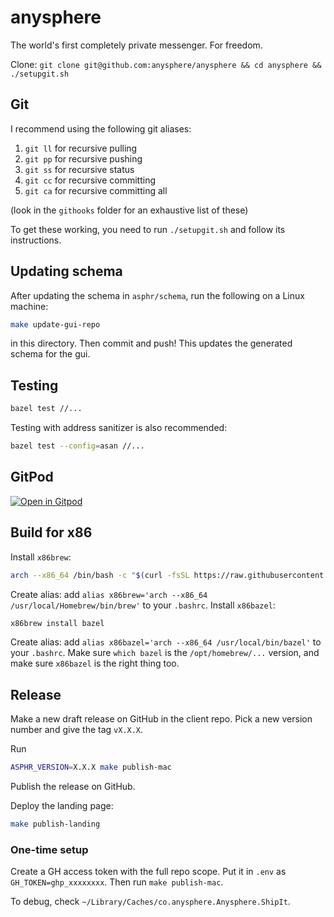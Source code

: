 # anysphere

The world's first completely private messenger. For freedom.

Clone: `git clone git@github.com:anysphere/anysphere && cd anysphere && ./setupgit.sh`

## Git

I recommend using the following git aliases:

1. `git ll` for recursive pulling
2. `git pp` for recursive pushing
3. `git ss` for recursive status
4. `git cc` for recursive committing
5. `git ca` for recursive committing all

(look in the `githooks` folder for an exhaustive list of these)

To get these working, you need to run `./setupgit.sh` and follow its instructions.

## Updating schema

After updating the schema in `asphr/schema`, run the following on a Linux machine:

```bash
make update-gui-repo
```

in this directory. Then commit and push! This updates the generated schema for the gui.

## Testing

```bash
bazel test //...
```

Testing with address sanitizer is also recommended:

```bash
bazel test --config=asan //...
```

## GitPod

[![Open in Gitpod](https://gitpod.io/button/open-in-gitpod.svg)](https://gitpod.io/#https://github.com/anysphere/anysphere)

## Build for x86

Install `x86brew`:

```bash
arch --x86_64 /bin/bash -c "$(curl -fsSL https://raw.githubusercontent.com/Homebrew/install/master/install.sh)"
```

Create alias: add `alias x86brew='arch --x86_64 /usr/local/Homebrew/bin/brew'` to your `.bashrc`.
Install `x86bazel`:

```bash
x86brew install bazel
```

Create alias: add `alias x86bazel='arch --x86_64 /usr/local/bin/bazel'` to your `.bashrc`.
Make sure `which bazel` is the `/opt/homebrew/...` version, and make sure `x86bazel` is the right thing too.

## Release

Make a new draft release on GitHub in the client repo. Pick a new version number and give the tag `vX.X.X`.

Run

```bash
ASPHR_VERSION=X.X.X make publish-mac
```

Publish the release on GitHub.

Deploy the landing page:

```bash
make publish-landing
```

### One-time setup

Create a GH access token with the full repo scope. Put it in `.env` as `GH_TOKEN=ghp_xxxxxxxx`. Then run `make publish-mac`.

To debug, check `~/Library/Caches/co.anysphere.Anysphere.ShipIt`.
